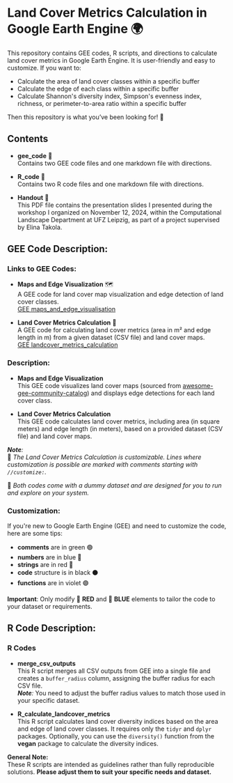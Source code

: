 # Land Cover Metrics Calculation in Google Earth Engine 🌍

This repository contains GEE codes, R scripts, and directions to calculate land cover metrics in Google Earth Engine. It is user-friendly and easy to customize. If you want to:

- Calculate the area of land cover classes within a specific buffer
- Calculate the edge of each class within a specific buffer
- Calculate Shannon's diversity index, Simpson's evenness index, richness, or perimeter-to-area ratio within a specific buffer

Then this repository is what you’ve been looking for! 🌟

## Contents
- **gee_code** 📁  
  Contains two GEE code files and one markdown file with directions.
  
- **R_code** 📁  
  Contains two R code files and one markdown file with directions.
  
- **Handout** 📄  
  This PDF file contains the presentation slides I presented during the workshop I organized on November 12, 2024, within the Computational Landscape Department at UFZ Leipzig, as part of a project supervised by Elina Takola.

## GEE Code Description:
### Links to GEE Codes:
- **Maps and Edge Visualization** 🗺️  
  A GEE code for land cover map visualization and edge detection of land cover classes.  
  [GEE maps_and_edge_visualisation](https://code.earthengine.google.com/c2709949d2d31c7cf6f1735a82781643)

- **Land Cover Metrics Calculation** 🧮  
  A GEE code for calculating land cover metrics (area in m² and edge length in m) from a given dataset (CSV file) and land cover maps.  
  [GEE landcover_metrics_calculation](https://code.earthengine.google.com/3d97c3bb1580aa7b24778c0ff61d00bd)

### Description:
- **Maps and Edge Visualization**  
  This GEE code visualizes land cover maps (sourced from [awesome-gee-community-catalog](https://gee-community-catalog.org/projects/glc_fcs/)) and displays edge detections for each land cover class.

- **Land Cover Metrics Calculation**  
  This GEE code calculates land cover metrics, including area (in square meters) and edge length (in meters), based on a provided dataset (CSV file) and land cover maps.

_**Note**:_  
🎨 _The Land Cover Metrics Calculation is customizable. Lines where customization is possible are marked with comments starting with `//customize:`._  

💾 _Both codes come with a dummy dataset and are designed for you to run and explore on your system._

### Customization:  
If you're new to Google Earth Engine (GEE) and need to customize the code, here are some tips:

- **comments** are in green  🟢
- **numbers** are in blue 🔵
- **strings** are in red 🔴
- **code** structure is in black ⚫
- **functions** are in violet 🟣

**Important**: Only modify 🔴 **RED** and 🔵 **BLUE** elements to tailor the code to your dataset or requirements.

## R Code Description:
### R Codes
- **merge_csv_outputs**  
This R script merges all CSV outputs from GEE into a single file and creates a `buffer_radius` column, assigning the buffer radius for each CSV file.  
_**Note**:_ You need to adjust the buffer radius values to match those used in your specific dataset.

- **R_calculate_landcover_metrics**  
This R script calculates land cover diversity indices based on the area and edge of land cover classes. It requires only the `tidyr` and `dplyr` packages. Optionally, you can use the `diversity()` function from the **vegan** package to calculate the diversity indices.

**General Note:**  
These R scripts are intended as guidelines rather than fully reproducible solutions. **Please adjust them to suit your specific needs and dataset.**
